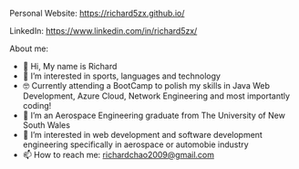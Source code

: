 Personal Website: https://richard5zx.github.io/

LinkedIn: https://www.linkedin.com/in/richard5zx/

About me:
- 👋 Hi, My name is Richard
- 👀 I’m interested in sports, languages and technology 
- 🤓 Currently attending a BootCamp to polish my skills in Java Web Development, Azure Cloud, Network Engineering and most importantly coding!
- 🌱 I’m an Aerospace Engineering graduate from The University of New South Wales
- 💞️ I’m interested in web development and software development engineering specifically in aerospace or automobie industry
- 📫 How to reach me: richardchao2009@gmail.com

<!---
richard5zx/richard5zx is a ✨ special ✨ repository because its `README.md` (this file) appears on your GitHub profile.
You can click the Preview link to take a look at your changes.
--->

